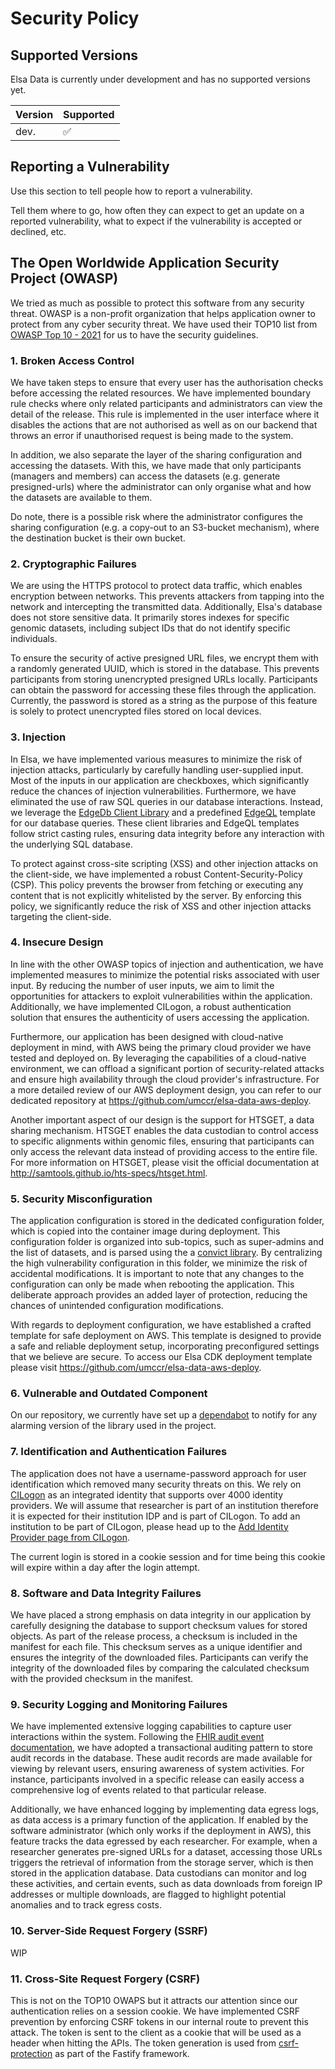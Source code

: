 # Security Policy

## Supported Versions

Elsa Data is currently under development and has no supported versions yet.

| Version | Supported          |
| ------- | ------------------ |
| dev.    | :white_check_mark: |

## Reporting a Vulnerability

Use this section to tell people how to report a vulnerability.

Tell them where to go, how often they can expect to get an update on a
reported vulnerability, what to expect if the vulnerability is accepted or
declined, etc.

## The Open Worldwide Application Security Project (OWASP)

We tried as much as possible to protect this software from any security threat. OWASP is a non-profit organization that helps application owner to protect from any cyber security threat. We have used their TOP10 list from [OWASP Top 10 - 2021](https://owasp.org/Top10/) for us to have the security guidelines.

### 1. Broken Access Control

We have taken steps to ensure that every user has the authorisation checks before accessing the related resources. We have implemented boundary rule checks where only related participants and administrators can view the detail of the release. This rule is implemented in the user interface where it disables the actions that are not authorised as well as on our backend that throws an error if unauthorised request is being made to the system.

In addition, we also separate the layer of the sharing configuration and accessing the datasets. With this, we have made that only participants (managers and members) can access the datasets (e.g. generate presigned-urls) where the administrator can only organise what and how the datasets are available to them.

Do note, there is a possible risk where the administrator configures the sharing configuration (e.g. a copy-out to an S3-bucket mechanism), where the destination bucket is their own bucket.

### 2. Cryptographic Failures

We are using the HTTPS protocol to protect data traffic, which enables encryption between networks. This prevents attackers from tapping into the network and intercepting the transmitted data. Additionally, Elsa's database does not store sensitive data. It primarily stores indexes for specific genomic datasets, including subject IDs that do not identify specific individuals.

To ensure the security of active presigned URL files, we encrypt them with a randomly generated UUID, which is stored in the database. This prevents participants from storing unencrypted presigned URLs locally. Participants can obtain the password for accessing these files through the application. Currently, the password is stored as a string as the purpose of this feature is solely to protect unencrypted files stored on local devices.

### 3. Injection

In Elsa, we have implemented various measures to minimize the risk of injection attacks, particularly by carefully handling user-supplied input. Most of the inputs in our application are checkboxes, which significantly reduce the chances of injection vulnerabilities. Furthermore, we have eliminated the use of raw SQL queries in our database interactions. Instead, we leverage the [EdgeDb Client Library](https://www.edgedb.com/docs/clients/js/index) and a predefined [EdgeQL](https://www.edgedb.com/docs/edgeql/index) template for our database queries. These client libraries and EdgeQL templates follow strict casting rules, ensuring data integrity before any interaction with the underlying SQL database.

To protect against cross-site scripting (XSS) and other injection attacks on the client-side, we have implemented a robust Content-Security-Policy (CSP). This policy prevents the browser from fetching or executing any content that is not explicitly whitelisted by the server. By enforcing this policy, we significantly reduce the risk of XSS and other injection attacks targeting the client-side.

### 4. Insecure Design

In line with the other OWASP topics of injection and authentication, we have implemented measures to minimize the potential risks associated with user input. By reducing the number of user inputs, we aim to limit the opportunities for attackers to exploit vulnerabilities within the application. Additionally, we have implemented CILogon, a robust authentication solution that ensures the authenticity of users accessing the application.

Furthermore, our application has been designed with cloud-native deployment in mind, with AWS being the primary cloud provider we have tested and deployed on. By leveraging the capabilities of a cloud-native environment, we can offload a significant portion of security-related attacks and ensure high availability through the cloud provider's infrastructure. For a more detailed review of our AWS deployment design, you can refer to our dedicated repository at https://github.com/umccr/elsa-data-aws-deploy.

Another important aspect of our design is the support for HTSGET, a data sharing mechanism. HTSGET enables the data custodian to control access to specific alignments within genomic files, ensuring that participants can only access the relevant data instead of providing access to the entire file. For more information on HTSGET, please visit the official documentation at http://samtools.github.io/hts-specs/htsget.html.

### 5. Security Misconfiguration

The application configuration is stored in the dedicated configuration folder, which is copied into the container image during deployment. This configuration folder is organized into sub-topics, such as super-admins and the list of datasets, and is parsed using the a [convict library](https://github.com/mozilla/node-convict/tree/master). By centralizing the high vulnerability configuration in this folder, we minimize the risk of accidental modifications. It is important to note that any changes to the configuration can only be made when rebooting the application. This deliberate approach provides an added layer of protection, reducing the chances of unintended configuration modifications.

With regards to deployment configuration, we have established a crafted template for safe deployment on AWS. This template is designed to provide a safe and reliable deployment setup, incorporating preconfigured settings that we believe are secure. To access our Elsa CDK deployment template please visit https://github.com/umccr/elsa-data-aws-deploy.

### 6. Vulnerable and Outdated Component

On our repository, we currently have set up a [dependabot](https://github.com/dependabot) to notify for any alarming version of the library used in the project.

### 7. Identification and Authentication Failures

The application does not have a username-password approach for user identification which removed many security threats on this. We rely on [CILogon](https://www.cilogon.org/home) as an integrated identity that supports over 4000 identity providers. We will assume that researcher is part of an institution therefore it is expected for their institution IDP and is part of CILogon. To add an institution to be part of CILogon, please head up to the [Add Identity Provider page from CILogon](https://www.cilogon.org/service/addidp).

The current login is stored in a cookie session and for time being this cookie will expire within a day after the login attempt.

### 8. Software and Data Integrity Failures

We have placed a strong emphasis on data integrity in our application by carefully designing the database to support checksum values for stored objects. As part of the release process, a checksum is included in the manifest for each file. This checksum serves as a unique identifier and ensures the integrity of the downloaded files. Participants can verify the integrity of the downloaded files by comparing the calculated checksum with the provided checksum in the manifest.

### 9. Security Logging and Monitoring Failures

We have implemented extensive logging capabilities to capture user interactions within the system. Following the [FHIR audit event documentation](https://www.hl7.org/fhir/valueset-audit-event-action.html), we have adopted a transactional auditing pattern to store audit records in the database. These audit records are made available for viewing by relevant users, ensuring awareness of system activities. For instance, participants involved in a specific release can easily access a comprehensive log of events related to that particular release.

Additionally, we have enhanced logging by implementing data egress logs, as data access is a primary function of the application. If enabled by the software administrator (which only works if the deployment in AWS), this feature tracks the data egressed by each researcher. For example, when a researcher generates pre-signed URLs for a dataset, accessing those URLs triggers the retrieval of information from the storage server, which is then stored in the application database. Data custodians can monitor and log these activities, and certain events, such as data downloads from foreign IP addresses or multiple downloads, are flagged to highlight potential anomalies and to track egress costs.

### 10. Server-Side Request Forgery (SSRF)

WIP

### 11. Cross-Site Request Forgery (CSRF)

This is not on the TOP10 OWAPS but it attracts our attention since our authentication relies on a session cookie. We have implemented CSRF prevention by enforcing CSRF tokens in our internal route to prevent this attack. The token is sent to the client as a cookie that will be used as a header when hitting the APIs. The token generation is used from [csrf-protection](https://github.com/fastify/csrf-protection) as part of the Fastify framework.
